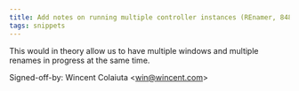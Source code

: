 ```yaml
---
title: Add notes on running multiple controller instances (REnamer, 8489ecc)
tags: snippets
---
```


This would in theory allow us to have multiple windows and multiple renames in progress at the same time.

Signed-off-by: Wincent Colaiuta &lt;win@wincent.com&gt;

